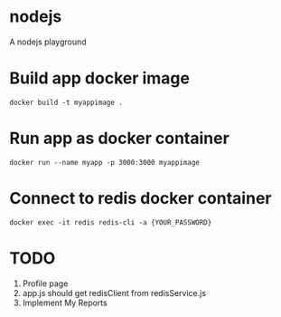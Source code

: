 # nodejs
A nodejs playground 

# Build app docker image
```
docker build -t myappimage .
```

# Run app as docker container
```
docker run --name myapp -p 3000:3000 myappimage
```

# Connect to redis docker container
```
docker exec -it redis redis-cli -a {YOUR_PASSWORD}
```

# TODO
1. Profile page
2. app.js should get redisClient from redisService.js
3. Implement My Reports